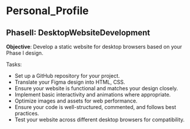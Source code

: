 # Personal_Profile
##  PhaseII: DesktopWebsiteDevelopment

 **Objective**: Develop a static website for desktop browsers based on your Phase I design.
 
 Tasks:
* Set up a GitHub repository for your project.
* Translate your Figma design into HTML, CSS.
* Ensure your website is functional and matches your design closely.
* Implement basic interactivity and animations where appropriate.
* Optimize images and assets for web performance.
* Ensure your code is well-structured, commented, and follows best practices.
* Test your website across different desktop browsers for compatibility.